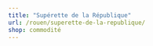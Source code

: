 ```yaml
---
title: "Supérette de la République"
url: /rouen/superette-de-la-republique/
shop: commodité
---
```


